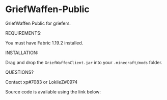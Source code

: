 # GriefWaffen-Public

GriefWaffen Public for griefers.

REQUIREMENTS:

You must have Fabric 1.19.2 installed.

INSTALLATION:

Drag and drop the `GriefWaffenClient.jar` into your `.minecraft/mods` folder.

QUESTIONS?

Contact xp#7083 or LokiieZ#0974

Source code is available using the link below: 
